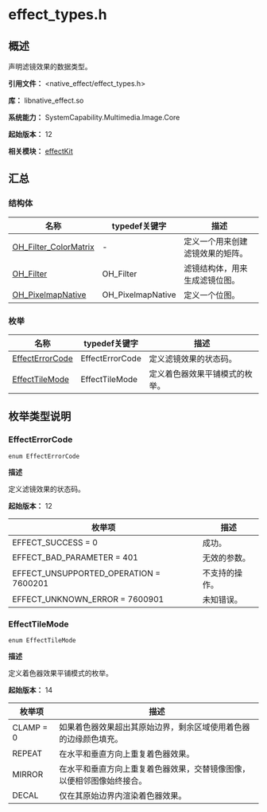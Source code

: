 # effect_types.h

## 概述

声明滤镜效果的数据类型。

**引用文件：** <native_effect/effect_types.h>

**库：** libnative_effect.so

**系统能力：** SystemCapability.Multimedia.Image.Core

**起始版本：** 12

**相关模块：** [effectKit](capi-effectkit.md)

## 汇总

### 结构体

| 名称 | typedef关键字 | 描述 |
| -- | -- | -- |
| [OH_Filter_ColorMatrix](capi-effectkit-oh-filter-colormatrix.md) | - | 定义一个用来创建滤镜效果的矩阵。 |
| [OH_Filter](capi-effectkit-oh-filter.md) | OH_Filter | 滤镜结构体，用来生成滤镜位图。 |
| [OH_PixelmapNative](ccapi-drawing-oh-pixelmapnative.md) | OH_PixelmapNative | 定义一个位图。 |

### 枚举

| 名称 | typedef关键字 | 描述 |
| -- | -- | -- |
| [EffectErrorCode](#effecterrorcode) | EffectErrorCode | 定义滤镜效果的状态码。 |
| [EffectTileMode](#effecttilemode) | EffectTileMode | 定义着色器效果平铺模式的枚举。 |

## 枚举类型说明

### EffectErrorCode

```
enum EffectErrorCode
```

**描述**

定义滤镜效果的状态码。

**起始版本：** 12

| 枚举项 | 描述 |
| -- | -- |
| EFFECT_SUCCESS = 0 | 成功。 |
| EFFECT_BAD_PARAMETER = 401 | 无效的参数。 |
| EFFECT_UNSUPPORTED_OPERATION = 7600201 | 不支持的操作。 |
| EFFECT_UNKNOWN_ERROR = 7600901 | 未知错误。 |

### EffectTileMode

```
enum EffectTileMode
```

**描述**

定义着色器效果平铺模式的枚举。

**起始版本：** 14

| 枚举项 | 描述 |
| -- | -- |
| CLAMP = 0 | 如果着色器效果超出其原始边界，剩余区域使用着色器的边缘颜色填充。 |
| REPEAT | 在水平和垂直方向上重复着色器效果。 |
| MIRROR | 在水平和垂直方向上重复着色器效果，交替镜像图像，以便相邻图像始终接合。 |
| DECAL | 仅在其原始边界内渲染着色器效果。 |


